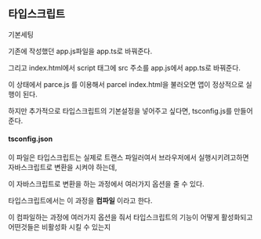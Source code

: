## 타입스크립트



기본세팅

기존에 작성했던 app.js파일을 app.ts로 바꿔준다.

그리고 index.html에서 script 태그에 src 주소를 app.js에서 app.ts로 바꿔준다.

이 상태에서 parce.js 를 이용해서 parcel index.html을 불러오면 앱이 정상적으로 실행이 된다.

하지만 추가적으로 타입스크립트의 기본설정을 넣어주고 싶다면, tsconfig.js를 만들어준다.



#### tsconfig.json

이 파일은 타입스크립트는 실제로 트랜스 파일러여서 브라우저에서 실행시키려고하면 자바스크립트로 변환을 시켜야 하는데,

이 자바스크립트로 변환을 하는 과정에서 여러가지 옵션을 줄 수 있다.

타입스크립트에서는 이 과정을 **컴파일** 이라고 한다.

이 컴파일하는 과정에 여러가지 옵션을 줘서 타입스크립트의 기능이 어떻게 활성화되고 어떤것들은 비활성화 시킬 수 있는지